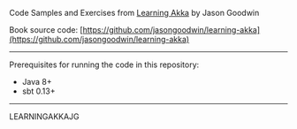 Code Samples and Exercises from [Learning Akka](https://www.packtpub.com/application-development/learning-akka) by Jason Goodwin

Book source code:  [https://github.com/jasongoodwin/learning-akka](https://github.com/jasongoodwin/learning-akka)

***

Prerequisites for running the code in this repository:

* Java 8+
* sbt 0.13+

***

LEARNINGAKKAJG
